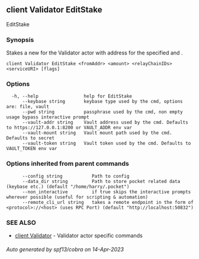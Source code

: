 ## client Validator EditStake

EditStake <fromAddr> <amount> <relayChainIDs> <serviceURI>

### Synopsis

Stakes a new <amount> for the Validator actor with address <fromAddr> for the specified <relayChainIDs> and <serviceURI>.

```
client Validator EditStake <fromAddr> <amount> <relayChainIDs> <serviceURI> [flags]
```

### Options

```
  -h, --help                 help for EditStake
      --keybase string       keybase type used by the cmd, options are: file, vault
      --pwd string           passphrase used by the cmd, non empty usage bypass interactive prompt
      --vault-addr string    Vault address used by the cmd. Defaults to https://127.0.0.1:8200 or VAULT_ADDR env var
      --vault-mount string   Vault mount path used by the cmd. Defaults to secret
      --vault-token string   Vault token used by the cmd. Defaults to VAULT_TOKEN env var
```

### Options inherited from parent commands

```
      --config string           Path to config
      --data_dir string         Path to store pocket related data (keybase etc.) (default "/home/harry/.pocket")
      --non_interactive         if true skips the interactive prompts wherever possible (useful for scripting & automation)
      --remote_cli_url string   takes a remote endpoint in the form of <protocol>://<host> (uses RPC Port) (default "http://localhost:50832")
```

### SEE ALSO

* [client Validator](client_Validator.md)	 - Validator actor specific commands

###### Auto generated by spf13/cobra on 14-Apr-2023
